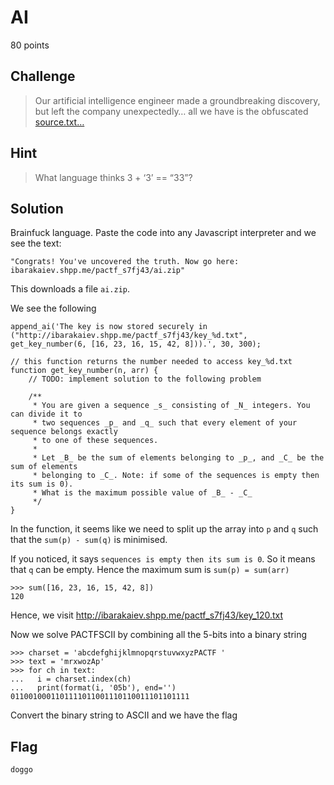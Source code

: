 # AI
80 points

## Challenge 
> Our artificial intelligence engineer made a groundbreaking discovery, but left the company unexpectedly… all we have is the obfuscated [source.txt…](source.dc0369d6de19.txt)

## Hint
> What language thinks 3 + ‘3’ == “33”?

## Solution

Brainfuck language. Paste the code into any Javascript interpreter and we see the text:

	"Congrats! You've uncovered the truth. Now go here: ibarakaiev.shpp.me/pactf_s7fj43/ai.zip"

This downloads a file `ai.zip`.

We see the following

	append_ai('The key is now stored securely in ("http://ibarakaiev.shpp.me/pactf_s7fj43/key_%d.txt", get_key_number(6, [16, 23, 16, 15, 42, 8])).', 30, 300);

	// this function returns the number needed to access key_%d.txt
	function get_key_number(n, arr) {
	    // TODO: implement solution to the following problem

	    /**
	     * You are given a sequence _s_ consisting of _N_ integers. You can divide it to 
	     * two sequences _p_ and _q_ such that every element of your sequence belongs exactly
	     * to one of these sequences. 
	     *
	     * Let _B_ be the sum of elements belonging to _p_, and _C_ be the sum of elements
	     * belonging to _C_. Note: if some of the sequences is empty then its sum is 0).
	     * What is the maximum possible value of _B_ - _C_ 
	     */
	}

In the function, it seems like we need to split up the array into `p` and `q` such that the `sum(p) - sum(q)` is minimised.

If you noticed, it says `sequences is empty then its sum is 0`. So it means that `q` can be empty. Hence the maximum sum is `sum(p) = sum(arr)`

	>>> sum([16, 23, 16, 15, 42, 8])
	120

Hence, we visit http://ibarakaiev.shpp.me/pactf_s7fj43/key_120.txt

Now we solve PACTFSCII by combining all the 5-bits into a binary string

	>>> charset = 'abcdefghijklmnopqrstuvwxyzPACTF '
	>>> text = 'mrxwozAp'
	>>> for ch in text:
	...   i = charset.index(ch)
	...   print(format(i, '05b'), end='')
	0110010001101111011001110110011101101111

Convert the binary string to ASCII and we have the flag


## Flag

	doggo